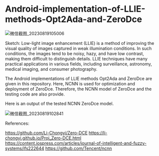 # Android-implementation-of-LLIE-methods-Opt2Ada-and-ZeroDce
![微信截图_20230819105006](https://github.com/DigRabbit666/Android-implementation-of-LLIE-methods-Opt2Ada-and-ZeroDce/assets/73062847/2cbae610-9bb0-40a6-bd2b-87d57bcc8076)

Sketch: Low-light image enhancement (LLIE) is a method of improving the visual quality of images captured in weak illumination conditions. In such conditions, the images tend to be noisy, hazy, and have low contrast, making them difficult to distinguish details. LLIE techniques have many practical applications in various fields, including surveillance, astronomy, medical imaging, and consumer photography.

The Android implementations of LLIE methods Opt2Ada and ZeroDce are given in this repository. Here, NCNN is used for optimization and deployment of ZeroDce. Therefore, the NCNN model of ZeroDce and the testing code are also provide.

Here is an output of the tested NCNN ZeroDce model.

![微信截图_20230819102841](https://github.com/DigRabbit666/Android-implementation-of-LLIE-methods-Opt2Ada-and-ZeroDce/assets/73062847/9f513343-06a7-403e-9284-2d7810cedf4e)


References:

https://github.com/Li-Chongyi/Zero-DCE
https://li-chongyi.github.io/Proj_Zero-DCE.html
https://content.iospress.com/articles/journal-of-intelligent-and-fuzzy-systems/ifs222644
https://github.com/Tencent/ncnn

